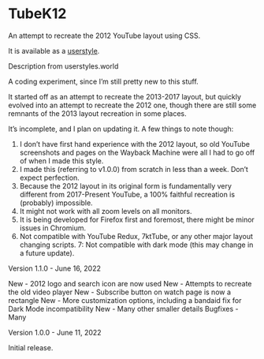 # TubeK12
An attempt to recreate the 2012 YouTube layout using CSS.

It is available as a [userstyle](https://userstyles.world/style/5130/tubek12-2012-youtube-recreation).

Description from userstyles.world

A coding experiment, since I’m still pretty new to this stuff.

It started off as an attempt to recreate the 2013-2017 layout, but quickly evolved into an attempt to recreate the 2012 one, though there are still some remnants of the 2013 layout recreation in some places.

It’s incomplete, and I plan on updating it. A few things to note though:
1. I don’t have first hand experience with the 2012 layout, so old YouTube screenshots and pages on the Wayback Machine were all I had to go off of when I made this style.
2. I made this (referring to v1.0.0) from scratch in less than a week. Don’t expect perfection.
3. Because the 2012 layout in its original form is fundamentally very different from 2017-Present YouTube, a 100% faithful recreation is (probably) impossible.
4. It might not work with all zoom levels on all monitors.
5. It is being developed for Firefox first and foremost, there might be minor issues in Chromium.
6. Not compatible with YouTube Redux, 7ktTube, or any other major layout changing scripts.
7: Not compatible with dark mode (this may change in a future update).

Version 1.1.0 - June 16, 2022

New - 2012 logo and search icon are now used
New - Attempts to recreate the old video player
New - Subscribe button on watch page is now a rectangle
New - More customization options, including a bandaid fix for Dark Mode incompatibility
New - Many other smaller details
Bugfixes - Many

Version 1.0.0 - June 11, 2022

Initial release.

